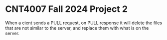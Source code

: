 # CNT4007 Fall 2024 Project 2

When a cient sends a PULL request, on PULL response it will delete the files that are not similar to the server, and replace them with what is on the server.
